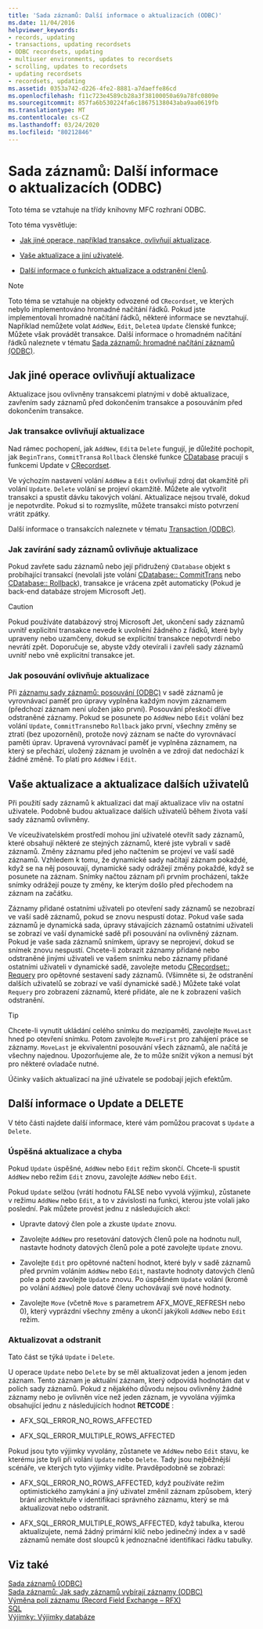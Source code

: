 ```yaml
---
title: 'Sada záznamů: Další informace o aktualizacích (ODBC)'
ms.date: 11/04/2016
helpviewer_keywords:
- records, updating
- transactions, updating recordsets
- ODBC recordsets, updating
- multiuser environments, updates to recordsets
- scrolling, updates to recordsets
- updating recordsets
- recordsets, updating
ms.assetid: 0353a742-d226-4fe2-8881-a7daeffe86cd
ms.openlocfilehash: f11c723e4589cb28a3f38100050a69a78fc0809e
ms.sourcegitcommit: 857fa6b530224fa6c18675138043aba9aa0619fb
ms.translationtype: MT
ms.contentlocale: cs-CZ
ms.lasthandoff: 03/24/2020
ms.locfileid: "80212846"
---
```

# <a name="recordset-more-about-updates-odbc"></a>Sada záznamů: Další informace o aktualizacích (ODBC)

Toto téma se vztahuje na třídy knihovny MFC rozhraní ODBC.

Toto téma vysvětluje:

- [Jak jiné operace, například transakce, ovlivňují aktualizace](#_core_how_transactions_affect_updates).

- [Vaše aktualizace a jiní uživatelé](#_core_your_updates_and_the_updates_of_other_users).

- [Další informace o funkcích aktualizace a odstranění členů](#_core_more_about_update_and_delete).

> [!NOTE]
>  Toto téma se vztahuje na objekty odvozené od `CRecordset`, ve kterých nebylo implementováno hromadné načítání řádků. Pokud jste implementovali hromadné načítání řádků, některé informace se nevztahují. Například nemůžete volat `AddNew`, `Edit`, `Delete`a `Update` členské funkce; Můžete však provádět transakce. Další informace o hromadném načítání řádků naleznete v tématu [Sada záznamů: hromadné načítání záznamů (ODBC)](../../data/odbc/recordset-fetching-records-in-bulk-odbc.md).

##  <a name="how-other-operations-affect-updates"></a><a name="_core_how_other_operations_affect_updates"></a>Jak jiné operace ovlivňují aktualizace

Aktualizace jsou ovlivněny transakcemi platnými v době aktualizace, zavřením sady záznamů před dokončením transakce a posouváním před dokončením transakce.

###  <a name="how-transactions-affect-updates"></a><a name="_core_how_transactions_affect_updates"></a>Jak transakce ovlivňují aktualizace

Nad rámec pochopení, jak `AddNew`, `Edit`a `Delete` fungují, je důležité pochopit, jak `BeginTrans`, `CommitTrans`a `Rollback` členské funkce [CDatabase](../../mfc/reference/cdatabase-class.md) pracují s funkcemi Update v [CRecordset](../../mfc/reference/crecordset-class.md).

Ve výchozím nastavení volání `AddNew` a `Edit` ovlivňují zdroj dat okamžitě při volání `Update`. `Delete` volání se projeví okamžitě. Můžete ale vytvořit transakci a spustit dávku takových volání. Aktualizace nejsou trvalé, dokud je nepotvrdíte. Pokud si to rozmyslíte, můžete transakci místo potvrzení vrátit zpátky.

Další informace o transakcích naleznete v tématu [Transaction (ODBC)](../../data/odbc/transaction-odbc.md).

###  <a name="how-closing-the-recordset-affects-updates"></a><a name="_core_how_closing_the_recordset_affects_updates"></a>Jak zavírání sady záznamů ovlivňuje aktualizace

Pokud zavřete sadu záznamů nebo její přidružený `CDatabase` objekt s probíhající transakcí (nevolali jste volání [CDatabase:: CommitTrans](../../mfc/reference/cdatabase-class.md#committrans) nebo [CDatabase:: Rollback](../../mfc/reference/cdatabase-class.md#rollback)), transakce je vrácena zpět automaticky (Pokud je back-end databáze strojem Microsoft Jet).

> [!CAUTION]
>  Pokud používáte databázový stroj Microsoft Jet, ukončení sady záznamů uvnitř explicitní transakce nevede k uvolnění žádného z řádků, které byly upraveny nebo uzamčeny, dokud se explicitní transakce nepotvrdí nebo nevrátí zpět. Doporučuje se, abyste vždy otevírali i zavřeli sady záznamů uvnitř nebo vně explicitní transakce jet.

###  <a name="how-scrolling-affects-updates"></a><a name="_core_how_scrolling_affects_updates"></a>Jak posouvání ovlivňuje aktualizace

Při [záznamu sady záznamů: posouvání (ODBC)](../../data/odbc/recordset-scrolling-odbc.md) v sadě záznamů je vyrovnávací paměť pro úpravy vyplněna každým novým záznamem (předchozí záznam není uložen jako první). Posouvání přeskočí dříve odstraněné záznamy. Pokud se posunete po `AddNew` nebo `Edit` volání bez volání `Update`, `CommitTrans`nebo `Rollback` jako první, všechny změny se ztratí (bez upozornění), protože nový záznam se načte do vyrovnávací paměti úprav. Upravená vyrovnávací paměť je vyplněna záznamem, na který se přechází, uložený záznam je uvolněn a ve zdroji dat nedochází k žádné změně. To platí pro `AddNew` i `Edit`.

##  <a name="your-updates-and-the-updates-of-other-users"></a><a name="_core_your_updates_and_the_updates_of_other_users"></a>Vaše aktualizace a aktualizace dalších uživatelů

Při použití sady záznamů k aktualizaci dat mají aktualizace vliv na ostatní uživatele. Podobně budou aktualizace dalších uživatelů během života vaší sady záznamů ovlivněny.

Ve víceuživatelském prostředí mohou jiní uživatelé otevřít sady záznamů, které obsahují některé ze stejných záznamů, které jste vybrali v sadě záznamů. Změny záznamu před jeho načtením se projeví ve vaší sadě záznamů. Vzhledem k tomu, že dynamické sady načítají záznam pokaždé, když se na něj posouvají, dynamické sady odrážejí změny pokaždé, když se posunete na záznam. Snímky načtou záznam při prvním procházení, takže snímky odrážejí pouze ty změny, ke kterým došlo před přechodem na záznam na začátku.

Záznamy přidané ostatními uživateli po otevření sady záznamů se nezobrazí ve vaší sadě záznamů, pokud se znovu nespustí dotaz. Pokud vaše sada záznamů je dynamická sada, úpravy stávajících záznamů ostatními uživateli se zobrazí ve vaší dynamické sadě při posouvání na ovlivněný záznam. Pokud je vaše sada záznamů snímkem, úpravy se neprojeví, dokud se snímek znovu nespustí. Chcete-li zobrazit záznamy přidané nebo odstraněné jinými uživateli ve vašem snímku nebo záznamy přidané ostatními uživateli v dynamické sadě, zavolejte metodu [CRecordset:: Requery](../../mfc/reference/crecordset-class.md#requery) pro opětovné sestavení sady záznamů. (Všimněte si, že odstranění dalších uživatelů se zobrazí ve vaší dynamické sadě.) Můžete také volat `Requery` pro zobrazení záznamů, které přidáte, ale ne k zobrazení vašich odstranění.

> [!TIP]
>  Chcete-li vynutit ukládání celého snímku do mezipaměti, zavolejte `MoveLast` hned po otevření snímku. Potom zavolejte `MoveFirst` pro zahájení práce se záznamy. `MoveLast` je ekvivalentní posouvání všech záznamů, ale načítá je všechny najednou. Upozorňujeme ale, že to může snížit výkon a nemusí být pro některé ovladače nutné.

Účinky vašich aktualizací na jiné uživatele se podobají jejich efektům.

##  <a name="more-about-update-and-delete"></a><a name="_core_more_about_update_and_delete"></a>Další informace o Update a DELETE

V této části najdete další informace, které vám pomůžou pracovat s `Update` a `Delete`.

### <a name="update-success-and-failure"></a>Úspěšná aktualizace a chyba

Pokud `Update` úspěšné, `AddNew` nebo `Edit` režim skončí. Chcete-li spustit `AddNew` nebo režim `Edit` znovu, zavolejte `AddNew` nebo `Edit`.

Pokud `Update` selžou (vrátí hodnotu FALSE nebo vyvolá výjimku), zůstanete v režimu `AddNew` nebo `Edit`, a to v závislosti na funkci, kterou jste volali jako poslední. Pak můžete provést jednu z následujících akcí:

- Upravte datový člen pole a zkuste `Update` znovu.

- Zavolejte `AddNew` pro resetování datových členů pole na hodnotu null, nastavte hodnoty datových členů pole a poté zavolejte `Update` znovu.

- Zavolejte `Edit` pro opětovné načtení hodnot, které byly v sadě záznamů před prvním voláním `AddNew` nebo `Edit`, nastavte hodnoty datových členů pole a poté zavolejte `Update` znovu. Po úspěšném `Update` volání (kromě po volání `AddNew`) pole datové členy uchovávají své nové hodnoty.

- Zavolejte `Move` (včetně `Move` s parametrem AFX_MOVE_REFRESH nebo 0), který vyprázdní všechny změny a ukončí jakýkoli `AddNew` nebo `Edit` režim.

### <a name="update-and-delete"></a>Aktualizovat a odstranit

Tato část se týká `Update` i `Delete`.

U operace `Update` nebo `Delete` by se měl aktualizovat jeden a jenom jeden záznam. Tento záznam je aktuální záznam, který odpovídá hodnotám dat v polích sady záznamů. Pokud z nějakého důvodu nejsou ovlivněny žádné záznamy nebo je ovlivněn více než jeden záznam, je vyvolána výjimka obsahující jednu z následujících hodnot **RETCODE** :

- AFX_SQL_ERROR_NO_ROWS_AFFECTED

- AFX_SQL_ERROR_MULTIPLE_ROWS_AFFECTED

Pokud jsou tyto výjimky vyvolány, zůstanete ve `AddNew` nebo `Edit` stavu, ke kterému jste byli při volání `Update` nebo `Delete`. Tady jsou nejběžnější scénáře, ve kterých tyto výjimky vidíte. Pravděpodobně se zobrazí:

- AFX_SQL_ERROR_NO_ROWS_AFFECTED, když používáte režim optimistického zamykání a jiný uživatel změnil záznam způsobem, který brání architektuře v identifikaci správného záznamu, který se má aktualizovat nebo odstranit.

- AFX_SQL_ERROR_MULTIPLE_ROWS_AFFECTED, když tabulka, kterou aktualizujete, nemá žádný primární klíč nebo jedinečný index a v sadě záznamů nemáte dost sloupců k jednoznačné identifikaci řádku tabulky.

## <a name="see-also"></a>Viz také

[Sada záznamů (ODBC)](../../data/odbc/recordset-odbc.md)<br/>
[Sada záznamů: Jak sady záznamů vybírají záznamy (ODBC)](../../data/odbc/recordset-how-recordsets-select-records-odbc.md)<br/>
[Výměna polí záznamu (Record Field Exchange – RFX)](../../data/odbc/record-field-exchange-rfx.md)<br/>
[SQL](../../data/odbc/sql.md)<br/>
[Výjimky: Výjimky databáze](../../mfc/exceptions-database-exceptions.md)
